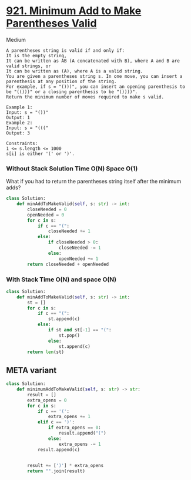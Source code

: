 # [921. Minimum Add to Make Parentheses Valid](https://leetcode.com/problems/minimum-add-to-make-parentheses-valid/description/)
Medium
```
A parentheses string is valid if and only if:
It is the empty string,
It can be written as AB (A concatenated with B), where A and B are valid strings, or
It can be written as (A), where A is a valid string.
You are given a parentheses string s. In one move, you can insert a parenthesis at any position of the string.
For example, if s = "()))", you can insert an opening parenthesis to be "(()))" or a closing parenthesis to be "())))".
Return the minimum number of moves required to make s valid.
 
Example 1:
Input: s = "())"
Output: 1
Example 2:
Input: s = "((("
Output: 3
 
Constraints:
1 <= s.length <= 1000
s[i] is either '(' or ')'.
```

### Without Stack Solution Time O(N) Space O(1)
What if you had to return the parentheses string itself after the minimum adds?
```python
class Solution:
    def minAddToMakeValid(self, s: str) -> int:
        closeNeeded = 0
        openNeeded = 0
        for c in s:
            if c == "(":
                closeNeeded += 1
            else:
                if closeNeeded > 0:
                    closeNeeded -= 1
                else:
                    openNeeded += 1
        return closeNeeded + openNeeded
```

### With Stack Time O(N) and space O(N)

```python
class Solution:
    def minAddToMakeValid(self, s: str) -> int:
        st = []
        for c in s:
            if c == "(":
                st.append(c)
            else:
                if st and st[-1] == "(":
                    st.pop()
                else:
                    st.append(c)
        return len(st)
```

## META variant

```python
class Solution:
    def minimumAddToMakeValid(self, s: str) -> str:
        result = []
        extra_opens = 0
        for c in s:
            if c == '(':
                extra_opens += 1
            elif c == ')':
                if extra_opens == 0:
                    result.append("(")
                else:
                    extra_opens -= 1
            result.append(c)

        
        result += [')'] * extra_opens
        return "".join(result)
```
